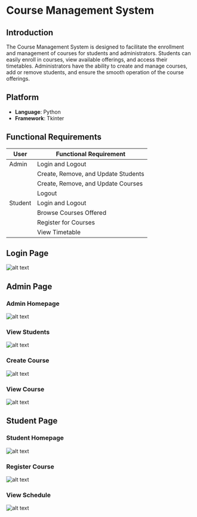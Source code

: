 # Course Management System

## Introduction
The Course Management System is designed to facilitate the enrollment and management of courses for students and administrators. Students can easily enroll in courses, view available offerings, and access their timetables. Administrators have the ability to create and manage courses, add or remove students, and ensure the smooth operation of the course offerings.

## Platform
- **Language**: Python
- **Framework**: Tkinter

## Functional Requirements

| User      | Functional Requirement                                   |
|-----------|---------------------------------------------------------|
| Admin     | Login and Logout                                        |
|           | Create, Remove, and Update Students                     |
|           | Create, Remove, and Update Courses                      |
|           | Logout                                                  |
| Student   | Login and Logout                                        |
|           | Browse Courses Offered                                   |
|           | Register for Courses                                    |
|           | View Timetable                                          |


## Login Page

![alt text](image.png)

## Admin Page

### Admin Homepage

![alt text](Screenshots/image-1.png)

### View Students

![alt text](Screenshots/image-2.png)

### Create Course

![alt text](Screenshots/image-3.png)

### View Course

![alt text](Screenshots/image-4.png)

## Student Page

### Student Homepage

![alt text](Screenshots/image-5.png)

### Register Course

![alt text](Screenshots/image-6.png)

### View Schedule

![alt text](Screenshots/image-7.png)